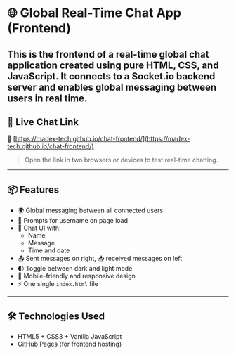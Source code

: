 # 🌐 Global Real-Time Chat App (Frontend)

This is the **frontend** of a real-time global chat application created using pure HTML, CSS, and JavaScript. It connects to a Socket.io backend server and enables global messaging between users in real time.
---

## 🚀 Live Chat Link

🔗 [https://madex-tech.github.io/chat-frontend/](https://madex-tech.github.io/chat-frontend/)

> Open the link in two browsers or devices to test real-time chatting.

---

## 📦 Features

- 🌍 Global messaging between all connected users
- 👤 Prompts for username on page load
- 💬 Chat UI with:
  - Name
  - Message
  - Time and date
- 📤 Sent messages on right, 📥 received messages on left
- 🌓 Toggle between dark and light mode
- 📱 Mobile-friendly and responsive design
- ⚡ One single `index.html` file

---

## 🛠️ Technologies Used

- HTML5 + CSS3 + Vanilla JavaScript
- GitHub Pages (for frontend hosting)
